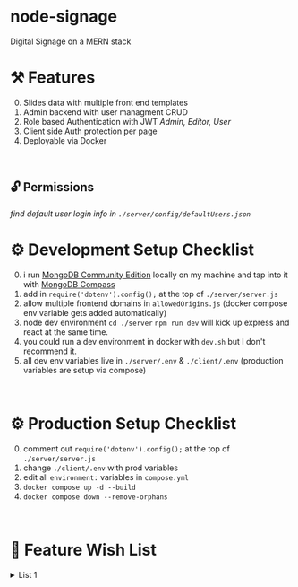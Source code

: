 # node-signage
Digital Signage on a MERN stack
<br/>

# ⚒ Features 
0. Slides data with multiple front end templates
0. Admin backend with user managment CRUD
0. Role based Authentication with JWT *Admin, Editor, User*
0. Client side Auth protection per page
0. Deployable via Docker 
<br/>

## 🔓 Permissions
<i>find default user login info in `./server/config/defaultUsers.json`</i>
<br/>

# ⚙ Development Setup Checklist
0. i run <a href="https://www.mongodb.com/try/download/community">MongoDB Community Edition</a> locally on my machine and tap into it with <a href="https://www.mongodb.com/try/download/compass">MongoDB Compass</a> 
0. add in `require('dotenv').config();` at the top of `./server/server.js`
0. allow multiple frontend domains in `allowedOrigins.js` (docker compose env variable gets added automatically)
0. node dev environment `cd ./server` `npm run dev` will kick up express and react at the same time.
0. you could run a dev environment in docker with `dev.sh` but I don't recommend it.
0. all dev env variables live in `./server/.env` & `./client/.env` (production variables are setup via compose)
<br/>

# ⚙ Production Setup Checklist
0. comment out `require('dotenv').config();` at the top of `./server/server.js`
0. change `./client/.env` with prod variables
0. edit all `environment:` variables in `compose.yml`
0. `docker compose up -d --build`
0. `docker compose down --remove-orphans`
<br/>

# 🌠 Feature Wish List
<details>
  <summary>List 1</summary>

  ### slides
    + multiple templates views for slide data
    + collection drop down to organize slides

  ### admin
    + block users from editing certain collections

  ### server

</details>